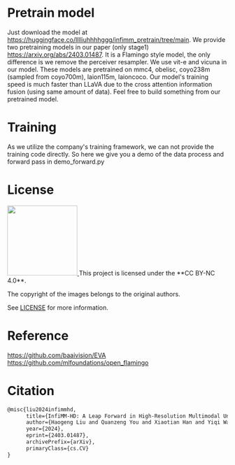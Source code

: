 # Pretrain model
Just download the model at https://huggingface.co/lllliuhhhhggg/infimm_pretrain/tree/main. We provide two pretraining models in our paper (only stage1) https://arxiv.org/abs/2403.01487. It is a Flamingo style model, the only difference is we remove the perceiver resampler. We use vit-e and vicuna in our model.
These models are pretrained on mmc4, obelisc, coyo238m (sampled from coyo700m), laion115m, laioncoco. Our model's training speed is much faster than LLaVA due to the cross attention information fusion (using same amount of data). Feel free to build something from our pretrained model. 

# Training
As we utilize the company's training framework, we can not provide the training code directly. So here we give you a demo of the data process and forward pass in demo_forward.py

# License

<a href="https://creativecommons.org/licenses/by-nc/4.0/deed.en">
	<img src="https://upload.wikimedia.org/wikipedia/commons/thumb/d/d3/Cc_by-nc_icon.svg/600px-Cc_by-nc_icon.svg.png" width="160">
</a>
This project is licensed under the **CC BY-NC 4.0**.

The copyright of the images belongs to the original authors.

See [LICENSE](LICENSE) for more information.
# Reference
https://github.com/baaivision/EVA
https://github.com/mlfoundations/open_flamingo
# Citation

```latex
@misc{liu2024infimmhd,
      title={InfiMM-HD: A Leap Forward in High-Resolution Multimodal Understanding}, 
      author={Haogeng Liu and Quanzeng You and Xiaotian Han and Yiqi Wang and Bohan Zhai and Yongfei Liu and Yunzhe Tao and Huaibo Huang and Ran He and Hongxia Yang},
      year={2024},
      eprint={2403.01487},
      archivePrefix={arXiv},
      primaryClass={cs.CV}
}
```
